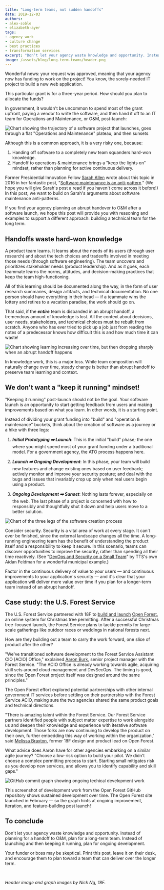 ```yaml
---
title: "Long-term teams, not sudden handoffs"
date: 2019-12-03
authors:
- alex-soble
- elizabeth-ayer
tags:
- agency work
- culture change
- best practices
- transformation services
excerpt: "Don’t let your agency waste knowledge and opportunity. Instead of planning for a handoff to operations and maintenance, plan for a long-term team. Instead of launching your project and then keeping it running, plan for ongoing development."
image: /assets/blog/long-term-teams/header.png
---
```


Wonderful news: your request was approved, meaning that your agency now has funding to work on the project! You know, the sorely-needed IT project to build a new web application.

This particular grant is for a three-year period. How should you plan to allocate the funds?

In government, it wouldn't be uncommon to spend most of the grant upfront, paying a vendor to write the software, and then hand it off to an IT team for Operations and Maintenance, or O&M, post-launch:

![Chart showing the trajectory of a software project that launches, goes through a flat "Operations and Maintenance" plateau, and then sunsets]({{site.baseurl}}/assets/blog/long-term-teams/o-and-m.png)

Although this is a common approach, it is a very risky one, because:

1. Handing off software to a completely new team squanders hard-won knowledge.
2. Handoff to operations & maintenance brings a "keep the lights on" mindset, rather than planning for active continuous delivery.

Former Presidential Innovation Fellow [Sarah Allen]({{site.baseurl}}/author/sarah) wrote about this topic in 2016 in her fantastic post, "[Software maintenance is an anti-pattern](https://18f.gsa.gov/2016/02/23/software-maintenance-is-an-anti-pattern/)." (We hope you will give Sarah's post a read if you haven't come across it before!) In this post, we want to build on Sarah's arguments about software maintenance anti-patterns.

If you find your agency planning an abrupt handover to O&M after a software launch, we hope this post will provide you with reasoning and examples to support a different approach: building a technical team for the long term.

## Handoffs waste hard-won knowledge

A product team learns. It learns about the needs of its users (through user research) and about the tech choices and tradeoffs involved in meeting those needs (through software engineering). The team uncovers and prioritizes stakeholder needs (product leadership). And as it goes, each teammate learns the norms, attitudes, and decision-making practices that keep the team high-functioning.

All of this learning should be documented along the way, in the form of user research summaries, design artifacts, and technical documentation. No one person should have everything in their head — if a teammate wins the lottery and retires to a vacation paradise, the work should go on.

That said, if the ***entire*** team is disbanded in an abrupt handoff, a tremendous amount of knowledge is lost. All the context about decisions, user needs, stakeholders, and technical choices must be rebuilt from scratch. Anyone who has ever tried to pick up a job just from reading the notes of a predecessor knows how difficult this is and how much time it can waste!

![Chart showing learning increasing over time, but then dropping sharply when an abrupt handoff happens]({{site.baseurl}}/assets/blog/long-term-teams/abrupt-handoff.png)

In knowledge work, this is a major loss. While team composition will naturally change over time, steady change is better than abrupt handoff to preserve team learning and context.

## We don't want a "keep it running" mindset!

"Keeping it running" post-launch should not be the goal. Your software launch is an opportunity to start getting feedback from users and making improvements based on what you learn. In other words, it is a starting point.

Instead of dividing your grant funding into "build" and "operation & maintenance" buckets, think about the creation of software as a journey or a hike with three legs:

1. ***Initial Prototyping ➡️ Launch***: This is the initial "build" phase; the one where you might spend most of your grant funding under a traditional model. For a government agency, the ATO process happens here.

2. ***Launch ➡️ Ongoing Development***: In this phase, your team will build new features and change existing ones based on user feedback; actively monitor and improve your security posture; and deal with the bugs and issues that invariably crop up only when real users begin using a product.

3. ***Ongoing Development ➡️ Sunset***: Nothing lasts forever, especially on the web. The last phase of a project is concerned with how to responsibly and thoughtfully shut it down and help users move to a better solution.

![Chart of the three legs of the software creation process]({{site.baseurl}}/assets/blog/long-term-teams/happy-path.png)

Consider security. Security is a vital area of work at every stage. It can't ever be finished, since the external landscape changes all the time. A long-running engineering team has the benefit of understanding the product itself and a responsibility to keep it secure. In this scenario, teams can discover opportunities to improve the security, rather than spending all their time reactively. (See "[DevOps and Security on a Small Team](https://medium.com/nyc-planning-digital/devops-and-security-on-a-small-team-8709cfc5b0aa)" by TTS's own Aidan Feldman for a wonderful municipal example.)

Factor in the continuous delivery of value to your users — and continuous improvements to your application's security — and it's clear that your application will deliver more value over time if you plan for a longer-term team instead of an abrupt handoff.

## Case study: the U.S. Forest Service

The U.S. Forest Service partnered with 18F to [build and launch](https://18f.gsa.gov/2019/02/12/open-forest-launch-post/) [Open Forest](https://openforest.fs.usda.gov/christmas-trees/forests), an online system for Christmas tree permitting. After a successful Christmas tree-focused launch, the Forest Service plans to tackle permits for large-scale gatherings like outdoor races or weddings in national forests next.

How are they building out a team to carry the work forward, one slice of product  after the other?

"We've transitioned software development to the Forest Service Assistant CIO [ACIO] Office," explained [Aaron Burk](https://18f.gsa.gov/2017/09/18/a-day-in-the-life-of-an-18f-product-owner/), senior project manager with the Forest Service. "The ACIO Office is already working towards agile, acquiring skill sets around cloud management and DevSecOps. The timing is good, since the Open Forest project itself was designed around the same principles."

The Open Forest effort explored potential partnerships with other internal government IT services before settling on their partnership with the Forest Service ACIO, making sure the two agencies shared the same product goals and technical directions.

"There is amazing talent within the Forest Service. Our Forest Service partners identified people with subject matter expertise to work alongside us and deepen their knowledge and experience with iterative software development. Those folks are now continuing to develop the product on their own, further embedding this way of working within the organization," said [Melissa Braxton]({{site.baseurl}}/author/melissa-braxton), former 18F design and product lead on Open Forest.

What advice does Aaron have for other agencies embarking on a similar agile journey? "Choose a low-risk option to build your pilot. We didn't choose a complex permitting process to start. Starting small mitigates risk as you develop new services, and allows you to identify capability and skill gaps."

![GitHub commit graph showing ongoing techical development work]({{site.baseurl}}/assets/blog/long-term-teams/github-graph.png)

This screenshot of development work from the Open Forest GitHub repository shows sustained development over time. The Open Forest site launched in February — so the graph hints at ongoing improvement, iteration, and feature-building post launch!

## To conclude

Don't let your agency waste knowledge and opportunity. Instead of planning for a handoff to O&M, plan for a long-term team. Instead of launching and then keeping it running, plan for ongoing development.

Your funder or boss may be skeptical. Print this post, leave it on their desk, and encourage them to plan toward a team that can deliver over the longer term.

<br/>

_Header image and graph images by Nick Ng, 18F._

<br/>
<br/>
